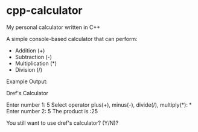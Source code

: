 # cpp-calculator
My personal calculator written in C++

A simple console-based calculator that can perform:
- Addition (+)
- Subtraction (-)
- Multiplication (*)
- Division (/)

Example Output:

Dref's Calculator

Enter number 1: 5
Select operator
plus(+), minus(-), divide(/), multiply(*):  *
Enter number 2: 5
The product is :25

You still want to use dref's calculator? (Y/N)?


